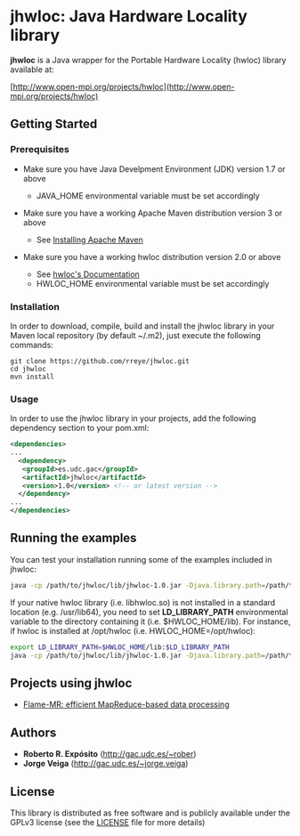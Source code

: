 # jhwloc: Java Hardware Locality library

**jhwloc** is a Java wrapper for the Portable Hardware Locality (hwloc) library available at:

[http://www.open-mpi.org/projects/hwloc](http://www.open-mpi.org/projects/hwloc)

## Getting Started

### Prerequisites

* Make sure you have Java Develpment Environment (JDK) version 1.7 or above
  * JAVA_HOME environmental variable must be set accordingly
 
* Make sure you have a working Apache Maven distribution version 3 or above
  * See [Installing Apache Maven](https://maven.apache.org/install.html)

* Make sure you have a working hwloc distribution version 2.0 or above
  * See [hwloc's Documentation](https://www.open-mpi.org/projects/hwloc/doc)
  * HWLOC_HOME environmental variable must be set accordingly

### Installation

In order to download, compile, build and install the jhwloc library in your Maven local repository (by default ~/.m2), just execute the following commands:

```
git clone https://github.com/rreye/jhwloc.git
cd jhwloc
mvn install
```

### Usage

In order to use the jhwloc library in your projects, add the following dependency section to your pom.xml:

```xml
<dependencies>
...
  <dependency>
   <groupId>es.udc.gac</groupId>
   <artifactId>jhwloc</artifactId>
   <version>1.0</version> <!-- or latest version -->
  </dependency>
...
</dependencies>
```

## Running the examples

You can test your installation running some of the examples included in jhwloc:

```bash
java -cp /path/to/jhwloc/lib/jhwloc-1.0.jar -Djava.library.path=/path/to/jhwloc/lib es.udc.gac.jhwloc.examples.HelloWorld
```

If your native hwloc library (i.e. libhwloc.so) is not installed in a standard location (e.g. /usr/lib64), you need to set **LD_LIBRARY_PATH** environmental variable to the directory containing it (i.e. $HWLOC_HOME/lib). For instance, if hwloc is installed at /opt/hwloc (i.e. HWLOC_HOME=/opt/hwloc):

```bash
export LD_LIBRARY_PATH=$HWLOC_HOME/lib:$LD_LIBRARY_PATH
java -cp /path/to/jhwloc/lib/jhwloc-1.0.jar -Djava.library.path=/path/to/jhwloc/lib es.udc.gac.jhwloc.examples.HelloWorld
```

## Projects using jhwloc

* [Flame-MR: efficient MapReduce-based data processing](http://flamemr.des.udc.es)

## Authors

* **Roberto R. Expósito** (http://gac.udc.es/~rober)
* **Jorge Veiga** (http://gac.udc.es/~jorge.veiga)

## License

This library is distributed as free software and is publicly available under the GPLv3 license (see the [LICENSE](LICENSE) file for more details)
